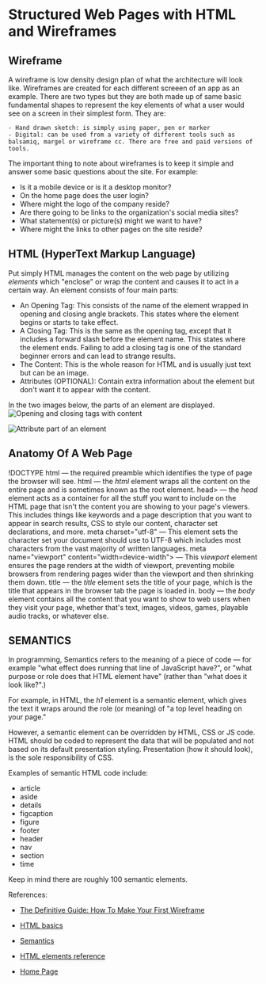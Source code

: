 # Structured Web Pages with HTML and Wireframes

## Wireframe

A wireframe is low density design plan of what the architecture will look like. Wireframes are created for each different screeen of an app as an example.  There are two types but they are both made up of same basic fundamental shapes to represent the key elements of what a user would see on a screen in their simplest form. They are:

    - Hand drawn sketch: is simply using paper, pen or marker
    - Digital: can be used from a variety of different tools such as balsamiq, margel or wireframe cc. There are free and paid versions of tools.

The important thing to note about wireframes is to keep it simple and answer some basic questions about the site. For example:

- Is it a mobile device or is it a desktop monitor?
- On the home page does the user login?
- Where might the logo of the company reside?
- Are there going to be links to the organization's social media sites?
- What statement(s) or picture(s) might we want to have?
- Where might the links to other pages on the site reside?

## HTML (HyperText Markup Language)

Put simply HTML manages the content on the web page by utilizing *elements* which "enclose" or wrap the content and causes it to act in a certain way. An element consists of four main parts:

- An Opening Tag:  This consists of the name of the element wrapped in opening and closing angle brackets. This states where the element begins or starts to take effect.
- A Closing Tag:  This is the same as the opening tag, except that it includes a forward slash before the element name. This states where the element ends. Failing to add a closing tag is one of the standard beginner errors and can lead to strange results.
- The Content: This is the whole reason for HTML and is usually just text but can be an image.
- Attributes (OPTIONAL): Contain extra information about the element but don't want it to appear with the content.

In the two images below, the parts of an element are displayed.
![Opening and closing tags with content](https://developer.mozilla.org/en-US/docs/Learn/Getting_started_with_the_web/HTML_basics/grumpy-cat-small.png)

![Attribute part of an element](https://developer.mozilla.org/en-US/docs/Learn/Getting_started_with_the_web/HTML_basics/grumpy-cat-attribute-small.png)

## Anatomy Of A Web Page

!DOCTYPE html — the required preamble which identifies the type of page the browser will see.
html — the *html* element wraps all the content on the entire page and is sometimes known as the root element.
head> — the *head* element acts as a container for all the stuff you want to include on the HTML page that isn't the content you are showing to your page's viewers. This includes things like keywords and a page description that you want to appear in search results, CSS to style our content, character set declarations, and more.
meta charset="utf-8" — This element sets the character set your document should use to UTF-8 which includes most characters from the vast majority of written languages.
meta name="viewport" content="width=device-width"> — This *viewport* element ensures the page renders at the width of viewport, preventing mobile browsers from rendering pages wider than the viewport and then shrinking them down.
title — the *title* element sets the title of your page, which is the title that appears in the browser tab the page is loaded in.
body — the *body* element contains all the content that you want to show to web users when they visit your page, whether that's text, images, videos, games, playable audio tracks, or whatever else.

## SEMANTICS

In programming, Semantics refers to the meaning of a piece of code — for example "what effect does running that line of JavaScript have?", or "what purpose or role does that HTML element have" (rather than "what does it look like?".)

For example, in HTML, the *h1* element is a semantic element, which gives the text it wraps around the role (or meaning) of "a top level heading on your page."

However, a semantic element can be overridden by HTML, CSS or JS code. HTML should be coded to represent the data that will be populated and not based on its default presentation styling. Presentation (how it should look), is the sole responsibility of CSS.

Examples of semantic HTML code include:

- article
- aside
- details
- figcaption
- figure
- footer
- header
- nav
- section
- time

Keep in mind there are roughly 100 semantic elements.

References:

- [The Definitive Guide: How To Make Your First Wireframe](https://careerfoundry.com/en/blog/ux-design/how-to-create-your-first-wireframe/)
- [HTML basics](https://developer.mozilla.org/en-US/docs/Learn/Getting_started_with_the_web/HTML_basics)
- [Semantics](https://developer.mozilla.org/en-US/docs/Glossary/Semantics)
- [HTML elements reference](https://developer.mozilla.org/en-US/docs/Web/HTML/Element)

- [Home Page](README.md)
